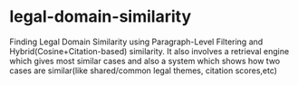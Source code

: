 # legal-domain-similarity
Finding Legal Domain Similarity using Paragraph-Level Filtering and Hybrid(Cosine+Citation-based) similarity. It also involves a retrieval engine which gives most similar cases and also a system which shows how two cases are similar(like shared/common legal themes, citation scores,etc)
